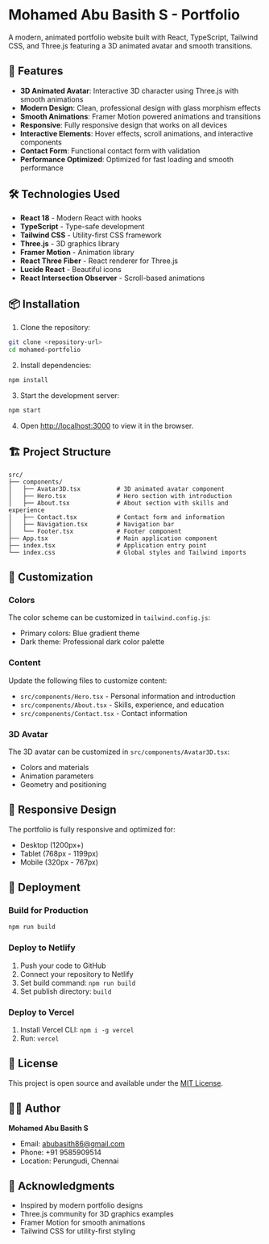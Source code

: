 # Mohamed Abu Basith S - Portfolio

A modern, animated portfolio website built with React, TypeScript, Tailwind CSS, and Three.js featuring a 3D animated avatar and smooth transitions.

## 🚀 Features

- **3D Animated Avatar**: Interactive 3D character using Three.js with smooth animations
- **Modern Design**: Clean, professional design with glass morphism effects
- **Smooth Animations**: Framer Motion powered animations and transitions
- **Responsive**: Fully responsive design that works on all devices
- **Interactive Elements**: Hover effects, scroll animations, and interactive components
- **Contact Form**: Functional contact form with validation
- **Performance Optimized**: Optimized for fast loading and smooth performance

## 🛠️ Technologies Used

- **React 18** - Modern React with hooks
- **TypeScript** - Type-safe development
- **Tailwind CSS** - Utility-first CSS framework
- **Three.js** - 3D graphics library
- **Framer Motion** - Animation library
- **React Three Fiber** - React renderer for Three.js
- **Lucide React** - Beautiful icons
- **React Intersection Observer** - Scroll-based animations

## 📦 Installation

1. Clone the repository:
```bash
git clone <repository-url>
cd mohamed-portfolio
```

2. Install dependencies:
```bash
npm install
```

3. Start the development server:
```bash
npm start
```

4. Open [http://localhost:3000](http://localhost:3000) to view it in the browser.

## 🏗️ Project Structure

```
src/
├── components/
│   ├── Avatar3D.tsx          # 3D animated avatar component
│   ├── Hero.tsx              # Hero section with introduction
│   ├── About.tsx             # About section with skills and experience
│   ├── Contact.tsx           # Contact form and information
│   ├── Navigation.tsx        # Navigation bar
│   └── Footer.tsx            # Footer component
├── App.tsx                   # Main application component
├── index.tsx                 # Application entry point
└── index.css                 # Global styles and Tailwind imports
```

## 🎨 Customization

### Colors
The color scheme can be customized in `tailwind.config.js`:
- Primary colors: Blue gradient theme
- Dark theme: Professional dark color palette

### Content
Update the following files to customize content:
- `src/components/Hero.tsx` - Personal information and introduction
- `src/components/About.tsx` - Skills, experience, and education
- `src/components/Contact.tsx` - Contact information

### 3D Avatar
The 3D avatar can be customized in `src/components/Avatar3D.tsx`:
- Colors and materials
- Animation parameters
- Geometry and positioning

## 📱 Responsive Design

The portfolio is fully responsive and optimized for:
- Desktop (1200px+)
- Tablet (768px - 1199px)
- Mobile (320px - 767px)

## 🚀 Deployment

### Build for Production
```bash
npm run build
```

### Deploy to Netlify
1. Push your code to GitHub
2. Connect your repository to Netlify
3. Set build command: `npm run build`
4. Set publish directory: `build`

### Deploy to Vercel
1. Install Vercel CLI: `npm i -g vercel`
2. Run: `vercel`

## 📄 License

This project is open source and available under the [MIT License](LICENSE).

## 👨‍💻 Author

**Mohamed Abu Basith S**
- Email: abubasith86@gmail.com
- Phone: +91 9585909514
- Location: Perungudi, Chennai

## 🙏 Acknowledgments

- Inspired by modern portfolio designs
- Three.js community for 3D graphics examples
- Framer Motion for smooth animations
- Tailwind CSS for utility-first styling